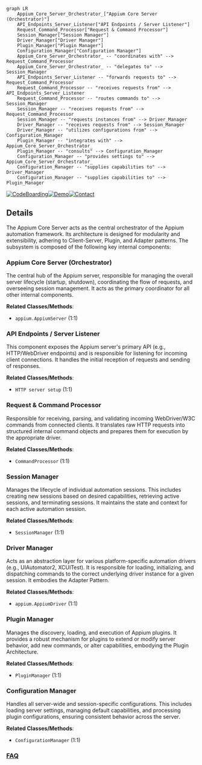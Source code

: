 ```mermaid
graph LR
    Appium_Core_Server_Orchestrator_["Appium Core Server (Orchestrator)"]
    API_Endpoints_Server_Listener["API Endpoints / Server Listener"]
    Request_Command_Processor["Request & Command Processor"]
    Session_Manager["Session Manager"]
    Driver_Manager["Driver Manager"]
    Plugin_Manager["Plugin Manager"]
    Configuration_Manager["Configuration Manager"]
    Appium_Core_Server_Orchestrator_ -- "coordinates with" --> Request_Command_Processor
    Appium_Core_Server_Orchestrator_ -- "delegates to" --> Session_Manager
    API_Endpoints_Server_Listener -- "forwards requests to" --> Request_Command_Processor
    Request_Command_Processor -- "receives requests from" --> API_Endpoints_Server_Listener
    Request_Command_Processor -- "routes commands to" --> Session_Manager
    Session_Manager -- "receives requests from" --> Request_Command_Processor
    Session_Manager -- "requests instances from" --> Driver_Manager
    Driver_Manager -- "receives requests from" --> Session_Manager
    Driver_Manager -- "utilizes configurations from" --> Configuration_Manager
    Plugin_Manager -- "integrates with" --> Appium_Core_Server_Orchestrator_
    Plugin_Manager -- "consults" --> Configuration_Manager
    Configuration_Manager -- "provides settings to" --> Appium_Core_Server_Orchestrator_
    Configuration_Manager -- "supplies capabilities to" --> Driver_Manager
    Configuration_Manager -- "supplies capabilities to" --> Plugin_Manager
```

[![CodeBoarding](https://img.shields.io/badge/Generated%20by-CodeBoarding-9cf?style=flat-square)](https://github.com/CodeBoarding/CodeBoarding)[![Demo](https://img.shields.io/badge/Try%20our-Demo-blue?style=flat-square)](https://www.codeboarding.org/demo)[![Contact](https://img.shields.io/badge/Contact%20us%20-%20contact@codeboarding.org-lightgrey?style=flat-square)](mailto:contact@codeboarding.org)

## Details

The Appium Core Server acts as the central orchestrator of the Appium automation framework. Its architecture is designed for modularity and extensibility, adhering to Client-Server, Plugin, and Adapter patterns. The subsystem is composed of the following key internal components:

### Appium Core Server (Orchestrator)
The central hub of the Appium server, responsible for managing the overall server lifecycle (startup, shutdown), coordinating the flow of requests, and overseeing session management. It acts as the primary coordinator for all other internal components.


**Related Classes/Methods**:

- `appium.AppiumServer` (1:1)


### API Endpoints / Server Listener
This component exposes the Appium server's primary API (e.g., HTTP/WebDriver endpoints) and is responsible for listening for incoming client connections. It handles the initial reception of requests and sending of responses.


**Related Classes/Methods**:

- `HTTP server setup` (1:1)


### Request & Command Processor
Responsible for receiving, parsing, and validating incoming WebDriver/W3C commands from connected clients. It translates raw HTTP requests into structured internal command objects and prepares them for execution by the appropriate driver.


**Related Classes/Methods**:

- `CommandProcessor` (1:1)


### Session Manager
Manages the lifecycle of individual automation sessions. This includes creating new sessions based on desired capabilities, retrieving active sessions, and terminating sessions. It maintains the state and context for each active automation session.


**Related Classes/Methods**:

- `SessionManager` (1:1)


### Driver Manager
Acts as an abstraction layer for various platform-specific automation drivers (e.g., UIAutomator2, XCUITest). It is responsible for loading, initializing, and dispatching commands to the correct underlying driver instance for a given session. It embodies the Adapter Pattern.


**Related Classes/Methods**:

- `appium.AppiumDriver` (1:1)


### Plugin Manager
Manages the discovery, loading, and execution of Appium plugins. It provides a robust mechanism for plugins to extend or modify server behavior, add new commands, or alter capabilities, embodying the Plugin Architecture.


**Related Classes/Methods**:

- `PluginManager` (1:1)


### Configuration Manager
Handles all server-wide and session-specific configurations. This includes loading server settings, managing default capabilities, and processing plugin configurations, ensuring consistent behavior across the server.


**Related Classes/Methods**:

- `ConfigurationManager` (1:1)




### [FAQ](https://github.com/CodeBoarding/GeneratedOnBoardings/tree/main?tab=readme-ov-file#faq)
